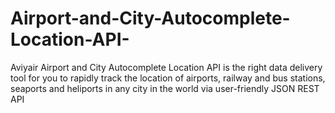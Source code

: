 # Airport-and-City-Autocomplete-Location-API-
Aviyair Airport and City Autocomplete Location API is the right data delivery tool for you to rapidly track the location of airports, railway and bus stations, seaports and heliports in any city in the world via user-friendly JSON REST API
